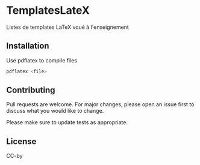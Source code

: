# TemplatesLateX

Listes de templates LaTeX voué à l'enseignement

## Installation

Use pdflatex to compile files

```bash
pdflatex <file>
```

## Contributing

Pull requests are welcome. For major changes, please open an issue first
to discuss what you would like to change.

Please make sure to update tests as appropriate.

## License

CC-by